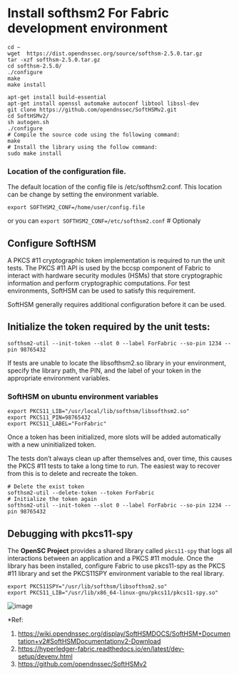 # Install softhsm2 For Fabric development environment


```shell
cd ~
wget  https://dist.opendnssec.org/source/softhsm-2.5.0.tar.gz
tar -xzf softhsm-2.5.0.tar.gz
cd softhsm-2.5.0/
./configure
make
make install 
```


```shell
apt-get install build-essential
apt-get install openssl automake autoconf libtool libssl-dev
git clone https://github.com/opendnssec/SoftHSMv2.git
cd SoftHSMv2/
sh autogen.sh
./configure
# Compile the source code using the following command:
make
# Install the library using the follow command:
sudo make install
```
### Location of the configuration file.
The default location of the config file is /etc/softhsm2.conf. This location can be change by setting the environment variable.
```shell
export SOFTHSM2_CONF=/home/user/config.file
```
or you can `export SOFTHSM2_CONF=/etc/softhsm2.conf` # Optionaly

## Configure SoftHSM
A PKCS #11 cryptographic token implementation is required to run the unit tests. The PKCS #11 API is used by the bccsp component of Fabric to interact with hardware security modules (HSMs) that store cryptographic information and perform cryptographic computations. For test environments, SoftHSM can be used to satisfy this requirement.

SoftHSM generally requires additional configuration before it can be used.

## Initialize the token required by the unit tests:
```shell
softhsm2-util --init-token --slot 0 --label ForFabric --so-pin 1234 --pin 98765432
```

If tests are unable to locate the libsofthsm2.so library in your environment, specify the library path, the PIN, and the label of your token in the appropriate environment variables.
### SoftHSM on ubuntu environment variables
```shell
export PKCS11_LIB="/usr/local/lib/softhsm/libsofthsm2.so"
export PKCS11_PIN=98765432
export PKCS11_LABEL="ForFabric"
```

Once a token has been initialized, more slots will be added automatically with a new uninitialized token.

The tests don’t always clean up after themselves and, over time, this causes the PKCS #11 tests to take a long time to run. The easiest way to recover from this is to delete and recreate the token.
```shell
# Delete the exist token
softhsm2-util --delete-token --token ForFabric
# Initialize the token again
softhsm2-util --init-token --slot 0 --label ForFabric --so-pin 1234 --pin 98765432
```

## Debugging with pkcs11-spy
The **OpenSC Project** provides a shared library called `pkcs11-spy` that logs all interactions between an application and a PKCS #11 module.
Once the library has been installed, configure Fabric to use pkcs11-spy as the PKCS #11 library and set the PKCS11SPY environment variable to the real library.
```shell
export PKCS11SPY="/usr/lib/softhsm/libsofthsm2.so"
export PKCS11_LIB="/usr/lib/x86_64-linux-gnu/pkcs11/pkcs11-spy.so"
```
![image](https://user-images.githubusercontent.com/9446035/215963467-118568b2-f4be-48fc-95f2-e71ff7eb3f81.png)

*Ref: 
1. https://wiki.opendnssec.org/display/SoftHSMDOCS/SoftHSM+Documentation+v2#SoftHSMDocumentationv2-Download
2. https://hyperledger-fabric.readthedocs.io/en/latest/dev-setup/devenv.html
3. https://github.com/opendnssec/SoftHSMv2

